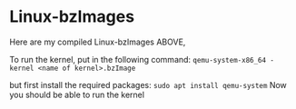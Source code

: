# Linux-bzImages
Here are my compiled Linux-bzImages ABOVE,

To run the kernel, put in the following command:
`qemu-system-x86_64 -kernel <name of kernel>.bzImage`

but first install the required packages:
`sudo apt install qemu-system`
Now you should be able to run the kernel
